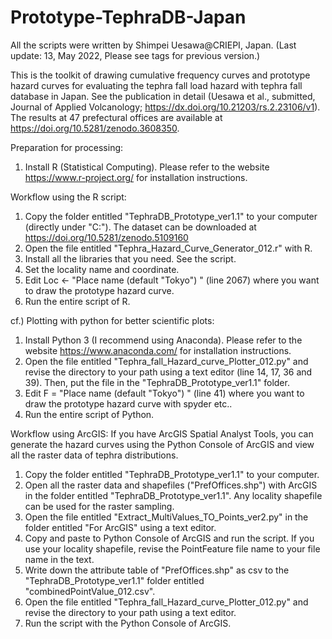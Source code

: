 # Prototype-TephraDB-Japan

All the scripts were written by Shimpei Uesawa@CRIEPI, Japan. 
(Last update: 13, May 2022, Please see tags for previous version.)

This is the toolkit of drawing cumulative frequency curves and prototype hazard curves for evaluating the tephra fall load hazard with tephra fall database in Japan. 
See the publication in detail (Uesawa et al., submitted, Journal of Applied Volcanology; https://dx.doi.org/10.21203/rs.2.23106/v1). 
The results at 47 prefectural offices are available at https://doi.org/10.5281/zenodo.3608350.

Preparation for processing:
1. Install R (Statistical Computing). Please refer to the website https://www.r-project.org/ for installation instructions.

Workflow using the R script:
1. Copy the folder entitled "TephraDB_Prototype_ver1.1" to your computer (directly under "C:"). The dataset can be downloaded at https://doi.org/10.5281/zenodo.5109160
2. Open the file entitled "Tephra_Hazard_Curve_Generator_012.r" with R.
3. Install all the libraries that you need. See the script.
4. Set the locality name and coordinate.
5. Edit Loc <- "Place name (default "Tokyo") " (line 2067) where you want to draw the prototype hazard curve.
6. Run the entire script of R.

cf.) Plotting with python for better scientific plots:
1. Install Python 3 (I recommend using Anaconda). Please refer to the website https://www.anaconda.com/ for installation instructions. 
2. Open the file entitled "Tephra_fall_Hazard_curve_Plotter_012.py" and revise the directory to your path using a text editor (line 14, 17, 36 and 39). Then, put the file in the "TephraDB_Prototype_ver1.1" folder.
4. Edit F = "Place name (default "Tokyo") " (line 41) where you want to draw the prototype hazard curve with spyder etc..
5. Run the entire script of Python.

Workflow using ArcGIS:
If you have ArcGIS Spatial Analyst Tools, you can generate the hazard curves using the Python Console of ArcGIS and view all the raster data of tephra distributions.
1. Copy the folder entitled "TephraDB_Prototype_ver1.1" to your computer. 
2. Open all the raster data and shapefiles ("PrefOffices.shp") with ArcGIS in the folder entitled "TephraDB_Prototype_ver1.1". Any locality shapefile can be used for the raster sampling.
3. Open the file entitled "Extract_MultiValues_TO_Points_ver2.py" in the folder entitled "For ArcGIS" using a text editor.
4. Copy and paste to Python Console of ArcGIS and run the script. If you use your locality shapefile, revise the PointFeature file name to your file name in the text.
5. Write down the attribute table of "PrefOffices.shp" as csv to the "TephraDB_Prototype_ver1.1" folder entitled "combinedPointValue_012.csv".
6. Open the file entitled "Tephra_fall_Hazard_curve_Plotter_012.py" and revise the directory to your path using a text editor.
11. Run the script with the Python Console of ArcGIS.
